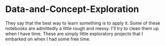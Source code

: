 # Data-and-Concept-Exploration
They say that the best way to learn something is to apply it. Some of these notebooks are admittedly a little rough and messy. I'll try to clean them up when I have time. These are simply little exploratory projects that I embarked on when I had some free time.

